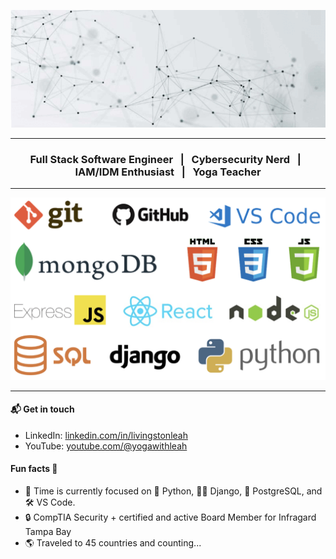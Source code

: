 <div align="center">

![Banner](./ezgif.com-gif-maker.gif)

</div>
<hr>
<h3 align="center"> Full Stack Software Engineer &nbsp;&nbsp;|&nbsp;&nbsp; Cybersecurity Nerd &nbsp;&nbsp;|&nbsp;&nbsp; IAM/IDM Enthusiast &nbsp;&nbsp;|&nbsp;&nbsp; Yoga Teacher</h3>
<hr>

![Skills](./skills.png)

<hr>

#### 📬 Get in touch
* LinkedIn: [linkedin.com/in/livingstonleah](https://www.linkedin.com/in/livingstonleah/)
* YouTube: [youtube.com/@yogawithleah](https://www.youtube.com/@yogawithleah)

#### Fun facts 🎱
* 🌱 Time is currently focused on 🐍 Python, 👨‍💻 Django, 🚀 PostgreSQL, and 🛠️ VS Code.
* 🔒 CompTIA Security + certified and active Board Member for Infragard Tampa Bay
* 🌎 Traveled to 45 countries and counting...
